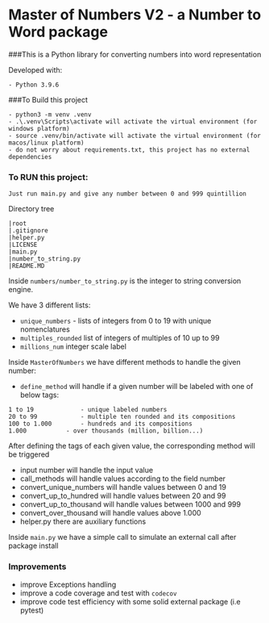 Master of Numbers V2 - a Number to Word package
================

###This is a Python library for converting numbers into word representation

Developed with:
```
- Python 3.9.6
```

###To Build this project

```
- python3 -m venv .venv
- .\.venv\Scripts\activate will activate the virtual environment (for windows platform)
- source .venv/bin/activate will activate the virtual environment (for macos/linux platform)
- do not worry about requirements.txt, this project has no external dependencies
```

### To RUN this project:
```
Just run main.py and give any number between 0 and 999 quintillion
```

Directory tree
```
|root
|.gitignore
|helper.py
|LICENSE
|main.py
|number_to_string.py
|README.MD
```
Inside ```numbers/number_to_string.py``` is the integer to string conversion engine.

We have 3 different lists:
* ```unique_numbers``` - lists of integers from 0 to 19 with unique nomenclatures
* ```multiples_rounded``` list of integers of multiples of 10 up to 99
* ```millions_num``` integer scale label

Inside ```MasterOfNumbers``` we have different methods to handle the given number:

* ```define_method``` will handle if a given number will be labeled with one of below tags:
```
1 to 19             - unique labeled numbers
20 to 99            - multiple ten rounded and its compositions
100 to 1.000	    - hundreds and its compositions
1.000   	    - over thousands (million, billion...)
```
After defining the tags of each given value, the corresponding method will be triggered
* input number will handle the input value
* call_methods will handle values according to the field number
* convert_unique_numbers will handle values between 0 and 19 
* convert_up_to_hundred will handle values between 20 and 99
* convert_up_to_thousand will handle values between 1000 and 999
* convert_over_thousand will handle values above 1.000
* helper.py there are auxiliary functions

Inside ```main.py``` we have a simple call to simulate an external call after package install

### Improvements
* improve Exceptions handling
* improve a code coverage and test with ```codecov```
* improve code test efficiency with some solid external package (i.e pytest)